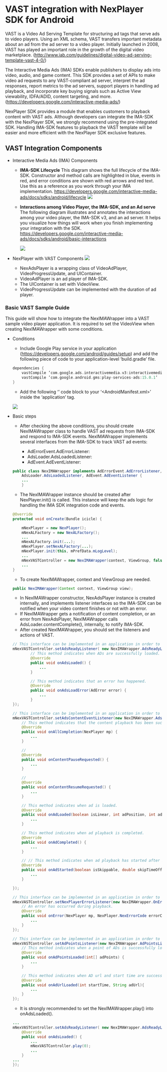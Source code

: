 # VAST integration with NexPlayer SDK for Android

VAST is a Video Ad Serving Template for structuring ad tags that serve ads to video players. Using an XML schema, VAST transfers important metadata about an ad from the ad server to a video player. Initially launched in 2008, VAST has played an important role in the growth of the digital video marketplace. (http://www.iab.com/guidelines/digital-video-ad-serving-template-vast-4-0/)

The Interactive Media Ads (IMA) SDKs enable publishers to display ads into video, audio, and game content. This SDK provides a set of APIs to make video ad requests to any VAST-compliant ad server, interpret the ad responses, report metrics to the ad servers, support players in handling ad playback, and incorporate key buying signals such as Active View viewability, IDFA/ADID, content targeting, and more. (https://developers.google.com/interactive-media-ads/)

NexPlayer SDK provides a module that enables customers to playback content with VAST ads. Although developers can integrate the IMA-SDK with the NexPlayer SDK, we strongly recommend using the pre-integrated SDK. Handling IMA-SDK features to playback the VAST template will be easier and more efficient with the 
NexPlayer SDK exclusive features.

## VAST Integration Components

- Interactive Media Ads (IMA) Components

 	- **IMA-SDK Lifecycle**
	This diagram shows the full lifecycle of the IMA-SDK. Constructor and method calls are highlighted in
	blue, events in red, and error conditions are shown with red arrows and red text. Use this as a reference
	as you work through your IMA implementation. https://developers.google.com/interactive-media-ads/docs/sdks/android/lifecycle
	![](assets/IMA_SDK_Lifecycle.png)

	- **Interactions among Video Player, the IMA-SDK, and an Ad serve** The following diagram illustrates and annotates the interactions among your video player, the IMA-SDK v3, and an ad server. It helps you visualize how things will work when you finish implementing your integration with the SDK. https://developers.google.com/interactive-media-ads/docs/sdks/android/basic-interactions

		![](assets/Basic_IMA_SDK_Interactions.png)


- NexPlayer with VAST Components
![](assets/NexVASTPlayer_Components.png)
	- NexAdsPlayer is a wrapping class of VideoAdPlayer, VideoProgressUpdate, and UIContainer.
 	- VideoAdPlayer is an ad player of IMA-SDK.
 	- The UIContainer is set with VideoView.
 	- VideoProgressUpdate can be implemented with the duration of ad player.

### Basic VAST Sample Guide

This guide will show how to integrate the NexIMAWrapper into a VAST sample video player application. It is required to set the VideoView when creating NexIMAWrapper with some conditions.

- Conditions
 	- Include Google Play service in your application (https://developers.google.com/android/guides/setup) and add the following piece of code to your application-level ‘build.gradle’ file.

	```gradle
	dependencies {
		vastCompile ’com.google.ads.interactivemedia.v3:interactivemedia:3.9.4’
		vastCompile ’com.google.android.gms:play-services-ads:15.0.1’
	}
	```

 	- Add the following ‘<meta-data>’ code block to your ‘<AndroidManifest.xml>’ inside the ‘application’ tag.

	![](assets/Meta_Data.png)


- Basic steps

	- After checking the above conditions, you should create NexIMAWrapper class to handle VAST ad requests from IMA-SDK and respond to IMA-SDK events. NexIMAWrapper implements several interfaces from the IMA-SDK to track VAST ad events:
	
		- AdErrorEvent.AdErrorListener: 
		- AdsLoader.AdsLoadedListener:
		- AdEvent.AdEventListener:

	```java
	public class NexIMAWrapper implements AdErrorEvent.AdErrorListener, 
		AdsLoader.AdsLoadedListener, AdEvent.AdEventListener {
		...
		}
	```

 	- The NexIMAWrapper instance should be created after NexPlayer.init() is called. This instance will keep the ads logic for handling the IMA SDK integration code and events. 

	```java
	@Override
	protected void onCreate(Bundle icicle) {

		mNexPlayer = new NexPlayer();
		mNexALFactory = new NexALFactory();
		...
		mNexALFactory.init(...);
		mNexPlayer.setNexALFactory(...);
		mNexPlayer.init(this, mPrefData.mLogLevel);
		...
		mNexVASTController = new NexIMAWrapper(context, ViewGroup, false);
		...
	}
	```

	- To create NexIMAWrapper, context and ViewGroup are needed.
	```java
	public NexIMAWrapper(Context context, ViewGroup view);
	```
	- In NexIMAWrapper constructor, NexAdsPlayer instance is created internally, and implements listener interfaces so the IMA-SDK can be notified when your video content finishes or not with an error.
	- If NexIMAWrapper gets a notification of content completion, or an error from NexAdsPlayer, NexIMAWrapper calls AdsLoader.contentComplete(), internally, to notify IMA-SDK.
	- After created NexIMAWrapper, you should set the listeners and actions of VAST.
	```java
	// This interface can be implemented in an application in order to receive ads ready events from NexIMAWrapper
	mNexVASTController.setAdsReadyListener( new NexIMAWrapper.AdsReadyListener() {
            // This method indicates when ADs are successfully loaded.
			@Override
            public void onAdsLoaded() {
                ...
            }

			// This method indicates that an error has happened.
            @Override
            public void onAdsLoadError(AdError error) {
                ...
            }
    });

	// This interface can be implemented in an application in order to receive ADs media events from NexVastController;
	mNexVASTController.setAdsContentEventListener(new NexIMAWrapper.AdsMediaEventListener() {
		// This method indicates that the content playback has been successful until the end of the content.
		@Override
		public void onAllCompletion(NexPlayer mp) {
			...
		}

		//
		@Override
		public void onContentPauseRequested() {
			...
		}

		//
		@Override
		public void onContentResumeRequested() {
			...
		}

		// This method indicates when ad is loaded.
		@Override
		public void onAdLoaded(boolean isLinear, int adPosition, int adCountInGroup, double adDuration, int adGroupidx) {
			...
		}

		// This method indicates when ad playback is completed.
		@Override
		public void onAdCompleted() {
			...
		}

		// // This method indicates when ad playback has started after been loaded.
		@Override
		public void onAdStarted(boolean isSkippable, double skipTimeOffset){
			...
		}

	});

	// This interface can be implemented in an application in order to receive error events from NexIMAWrapper.
	mNexVASTController.setNexPlayerErrorListener(new NexIMAWrapper.OnErrorListener() {
		// An error has occurred during playback.
		@Override
		public void onError(NexPlayer mp, NexPlayer.NexErrorCode errorCode) {
			...
		}
	});

	// This interface can be implemented in an application in order to receive ad point events from NexIMAWrapper.
	mNexVASTController.setAdPointsListener(new NexIMAWrapper.AdPointsListener() {
		// This method indicates when a point of ADs is successfully loaded.
		@Override
		public void onAdPointsLoaded(int[] adPoints) {
			...
		}

		// This method indicates when AD url and start time are successfully loaded.
		@Override
		public void onAdUrlLoaded(int startTime, String adUrl){
			...
		}
	});
	```
	- It is strongly recommended to set the NexIMAWrapper.play() into onAdsLoaded().
	```java
	...
	mNexVASTController.setAdsReadyListener( new NexIMAWrapper.AdsReadyListener() {
		@Override
		public void onAdsLoaded() {
			...
			mNexVASTController.play(0);
			...
		}
	...
	});
	```
